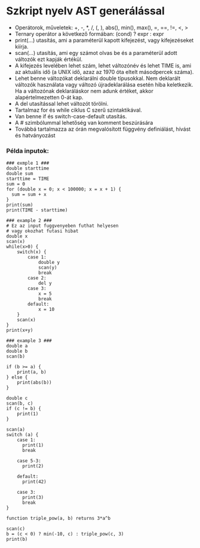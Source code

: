 # Szkript nyelv AST generálással

- Operátorok, műveletek: +, -, *, /, (, ), abs(), min(), max(), =, ==, !=, <, >
- Ternary operátor a következő formában: (cond) ? expr : expr
- print(...) utasítás, ami a paraméterül kapott kifejezést, vagy kifejezéseket kiírja.
- scan(...) utasítás, ami egy számot olvas be és a paraméterül adott változók ezt kapják értékül.
- A kifejezés levelében lehet szám, lehet változónév és lehet TIME is, ami az aktuális idő (a UNIX idő, azaz az 1970 óta eltelt másodpercek száma).
- Lehet benne változókat deklarálni double típusokkal. Nem deklarált változók használata vagy változó újradeklarálása esetén hiba keletkezik. Ha a változónak deklaráláskor nem adunk értéket, akkor alapértelmezetten 0-át kap.
- A del utasítással lehet változót törölni.
- Tartalmaz for és while ciklus C szerű szintaktikával.
- Van benne if és switch-case-default utasítás.
- A # szimbólummal lehetőség van komment beszúrására
- Továbbá tartalmazza az órán megvalósított függvény definiálást, hívást és hatványozást

### Példa inputok:
```
### exmple 1 ###
double starttime
double sum
starttime = TIME
sum = 0
for (double x = 0; x < 100000; x = x + 1) {
  sum = sum + x
}
print(sum)
print(TIME - starttime)
```

```
### example 2 ###
# Ez az input fuggvenyeben futhat helyesen
# vagy okozhat futasi hibat
double x
scan(x)
while(x>0) {
    switch(x) {
        case 1:
            double y
            scan(y)
            break
        case 2:
            del y
        case 3:
            x = 5
            break
        default:
            x = 10
    }
    scan(x)
}
print(x+y)
```
```
### example 3 ###
double a
double b
scan(b)

if (b >= a) {
    print(a, b)
} else {
    print(abs(b))
}

double c
scan(b, c)
if (c != b) {
    print(1)
}

scan(a)
switch (a) {
    case 1:
      print(1)
      break

    case 5-3:
      print(2)

    default:
      print(42)

    case 3:
      print(3)
      break
}

function triple_pow(a, b) returns 3*a^b

scan(c)
b = (c < 0) ? min(-10, c) : triple_pow(c, 3)
print(b)
```
